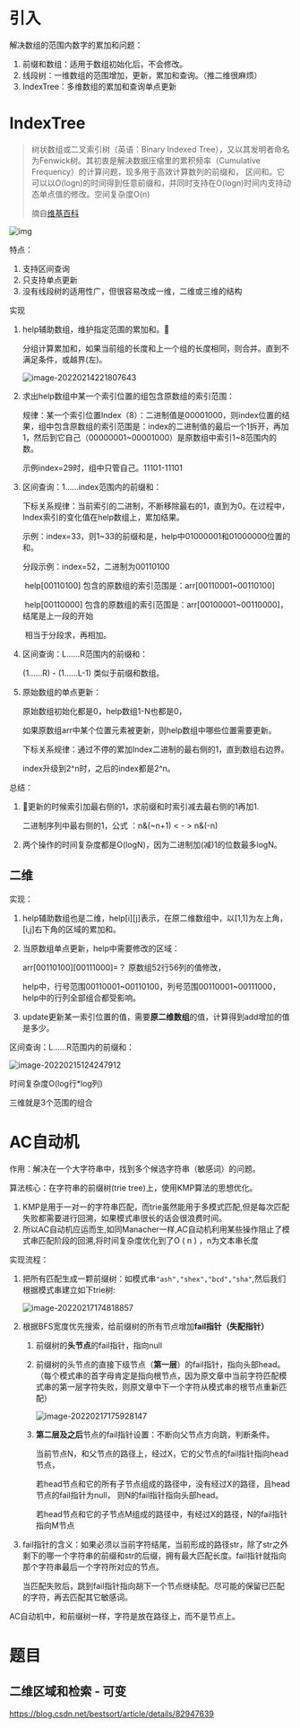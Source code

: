 # 引入

解决数组的范围内数字的累加和问题：

1. 前缀和数组：适用于数组初始化后，不会修改。
2. 线段树：一维数组的范围增加，更新，累加和查询。（推二维很麻烦）
3. IndexTree：多维数组的累加和查询单点更新

# IndexTree

> 树状数组或二叉索引树（英语：Binary Indexed Tree），又以其发明者命名为Fenwick树。其初衷是解决数据压缩里的累积频率（Cumulative Frequency）的计算问题，现多用于高效计算数列的前缀和， 区间和。它可以以O(logn)的时间得到任意前缀和，并同时支持在O(logn)时间内支持动态单点值的修改。空间复杂度O(n)
>
> 摘自[维基百科](https://zh.wikipedia.org/zh-hans/树状数组)

![img](images/141774a29f2fcd109a0b335fb43d2017.gif)

特点：

1. 支持区间查询
2. 只支持单点更新
3. 没有线段树的适用性广，但很容易改成一维，二维或三维的结构

实现

1. help辅助数组，维护指定范围的累加和。

   分组计算累加和，如果当前组的长度和上一个组的长度相同，则合并。直到不满足条件，或越界(左)。

   ![image-20220214221807643](images/image-20220214221807643.png)

2. 求出help数组中某一个索引位置的组包含原数组的索引范围：

   规律：某一个索引位置Index（8）：二进制值是00001000，则index位置的结果，组中包含原数组的索引范围是：index的二进制值的最后一个1拆开，再加1，然后到它自己（00000001~00001000）是原数组中索引1~8范围内的数。

   示例index=29时，组中只管自己。11101-11101

3. 区间查询：1......index范围内的前缀和：

   下标关系规律：当前索引的二进制，不断移除最右的1，直到为0。在过程中，Index索引的变化值在help数组上，累加结果。

   示例：index=33，则1~33的前缀和是，help中01000001和01000000位置的和。

   分段示例：index=52，二进制为00110100 

   ​			help[00110100] 包含的原数组的索引范围是：arr[00110001~00110100]

   ​			help[00110000] 包含的原数组的索引范围是：arr[00100001~00110000]，结尾是上一段的开始

   ​			相当于分段求，再相加。				    

4. 区间查询：L......R范围内的前缀和：

   (1……R) - (1……L-1)  类似于前缀和数组。

5. 原始数组的单点更新：

   原始数组初始化都是0，help数组1-N也都是0，

   如果原数组arr中某个位置元素被更新，则help数组中哪些位置需要更新。

   下标关系规律：通过不停的累加Index二进制的最右侧的1，直到数组右边界。

   index升级到2^n时，之后的index都是2^n。

总结：

1. 更新的时候索引加最右侧的1，求前缀和时索引减去最右侧的1再加1.

   二进制序列中最右侧的1，公式 ：n&(~n+1) < - > n&(-n)

2. 两个操作的时间复杂度都是O(logN)，因为二进制加(减)1的位数最多logN。

## 二维

实现：

1. help辅助数组也是二维，help[i]\[j]表示，在原二维数组中，以[1,1]为左上角，[i,j]右下角的区域的累加和。

2. 当原数组单点更新，help中需要修改的区域：

   arr[00110100]\[00111000]=？ 原数组52行56列的值修改，

   help中，行号范围00110001~00110100，列号范围00110001~00111000，help中的行列全部组合都受影响。

3. update更新某一索引位置的值，需要**原二维数组**的值，计算得到add增加的值是多少。


区间查询：L......R范围内的前缀和：

![image-20220215124247912](images/image-20220215124247912.png)

时间复杂度O(log行*log列)

三维就是3个范围的组合

# AC自动机

作用：解决在一个大字符串中，找到多个候选字符串（敏感词）的问题。

算法核心：在字符串的前缀树(trie tree)上，使用KMP算法的思想优化。

1. KMP是用于一对一的字符串匹配，而trie虽然能用于多模式匹配,但是每次匹配失败都需要进行回溯，如果模式串很长的话会很浪费时间。
2. 所以AC自动机应运而生,如同Manacher一样,AC自动机利用某些操作阻止了模式串匹配阶段的回溯,将时间复杂度优化到了O ( n ) ，n为文本串长度

实现流程：

1. 把所有匹配生成一颗前缀树：如模式串`"ash","shex","bcd","sha"`,然后我们根据模式串建立如下trie树:

   ![image-20220217174818857](images/image-20220217174818857.png)

2. 根据BFS宽度优先搜索，给前缀树的所有节点增加**fail指针（失配指针）**

   1. 前缀树的**头节点**的fail指针，指向null

   2. 前缀树的头节点的直接下级节点（**第一层**）的fail指针，指向头部head。（每个模式串的首字母肯定是指向根节点，因为原文章中当前字符匹配模式串的第一层字符失败，则原文章中下一个字符从模式串的根节点重新匹配）

      ![image-20220217175928147](images/image-20220217175928147.png)

   3. **第二层及之后**节点的fail指针设置：不断向父节点方向跳，判断条件。

      当前节点N，和父节点的路径上，经过X，它的父节点的fail指针指向head节点，

      若head节点和它的所有子节点组成的路径中，没有经过X的路径，且head节点的fail指针为null， 则N的fail指针指向头部head。

      若head节点和它的子节点M组成的路径中，有经过X的路径，N的fail指针指向M节点

3. fail指针的含义：如果必须以当前字符结尾，当前形成的路径str，除了str之外剩下的哪一个字符串的前缀和str的后缀，拥有最大匹配长度。fail指针就指向那个字符串最后一个字符所对应的节点。

   当匹配失败后，跳到fail指针指向胡下一个节点继续配。尽可能的保留已匹配的字符，再去匹配其它敏感词。

AC自动机中，和前缀树一样，字符是放在路径上，而不是节点上。

# 题目

## 二维区域和检索 - 可变

https://blog.csdn.net/bestsort/article/details/82947639